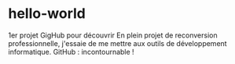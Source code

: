 # hello-world
1er projet GigHub pour découvrir
En plein projet de reconversion professionnelle, j'essaie de me mettre aux outils de développement informatique.
GitHub : incontournable !
